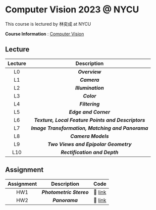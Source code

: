 # Computer Vision 2023 @ NYCU

This course is lectured by 林奕成 at NYCU

**Course Information** : [Computer Vision](https://timetable.nycu.edu.tw/?r=main/crsoutline&Acy=112&Sem=2&CrsNo=535651&lang=zh-tw)

## Lecture

| Lecture |                     Description                     |
| :-----: | :-------------------------------------------------: |
|   L0    |                   **_Overview_**                    |
|   L1    |                    **_Camera_**                     |
|   L2    |                 **_Illumination_**                  |
|   L3    |                     **_Color_**                     |
|   L4    |                   **_Filtering_**                   |
|   L5    |                **_Edge and Corner_**                |
|   L6    | **_Texture, Local Feature Points and Descriptors_** |
|   L7    |  **_Image Transformation, Matching and Panorama_**  |
|   L8    |                 **_Camera Models_**                 |
|   L9    |        **_Two Views and Epipolar Geometry_**        |
|   L10   |            **_Rectification and Depth_**            |

## Assignment

| Assignment |       Description        |         Code          |
| :--------: | :----------------------: | :-------------------: |
|    HW1     | **_Photometric Stereo_** | :link: [link](./HW1/) |
|    HW2     |      **_Panorama_**      | :link: [link](./HW2/) |

